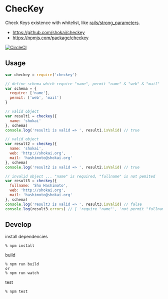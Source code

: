 # ChecKey

Check Keys existence with whitelist, like [rails/strong_parameters](https://github.com/rails/strong_parameters).

- https://github.com/shokai/checkey
- https://npmjs.com/package/checkey

[![CircleCI](https://circleci.com/gh/shokai/checkey.svg?style=svg)](https://circleci.com/gh/shokai/checkey)

## Usage

```javascript
var checkey = require('checkey')

// define schema which require "name", permit "name" & "web" & "mail"
var schema = {
  require: ['name'],
  permit: ['web', 'mail']
}

// valid object
var result1 = checkey({
  name: 'shokai'
}, schema)
console.log('result1 is valid => ', result1.isValid) // true

// valid object
var result2 = checkey({
  name: 'shokai',
  web: 'http://shokai.org',
  mail: 'hashimoto@shokai.org'
}, schema)
console.log('result2 is valid => ', result2.isValid) // true

// invalid object ... "name" is required, "fullname" is not pemited
var result3 = checkey({
  fullname: 'Sho Hashimoto',
  web: 'http://shokai.org',
  mail: 'hashimoto@shokai.org'
}, schema)
console.log('result3 is valid => ', result3.isValid) // false
console.log(result3.errors) // [ 'require "name"', 'not permit "fullname"' ]
```


## Develop

install dependencies

    % npm install

build

    % npm run build
    or
    % npm run watch

test

    % npm test
